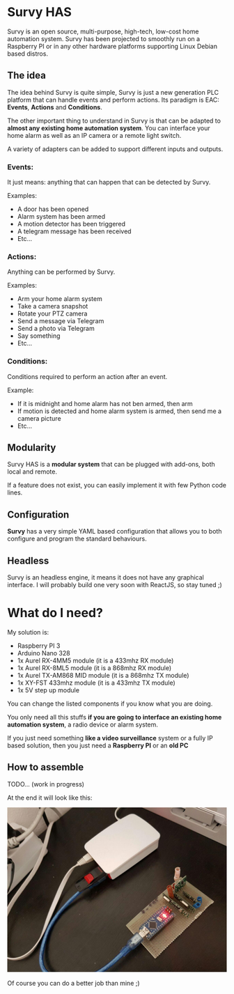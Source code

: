 # Survy HAS

Survy is an open source, multi-purpose, high-tech, low-cost home automation system.
Survy has been projected to smoothly run on a Raspberry PI or in any other hardware platforms supporting Linux Debian based distros.

## The idea

The idea behind Survy is quite simple, Survy is just a new generation PLC platform that can handle events and perform actions.
Its paradigm is EAC: **Events**, **Actions** and **Conditions**.

The other important thing to understand in Survy is that can be adapted to **almost
any existing home automation system**.
You can interface your home alarm as well as an IP camera or a remote light switch.

A variety of adapters can be added to support different inputs and outputs.
 
### Events:
It just means: anything that can happen that can be detected by Survy.

Examples:

- A door has been opened
- Alarm system has been armed
- A motion detector has been triggered
- A telegram message has been received
- Etc...

### Actions:
Anything can be performed by Survy.

Examples:

- Arm your home alarm system
- Take a camera snapshot
- Rotate your PTZ camera
- Send a message via Telegram
- Send a photo via Telegram
- Say something
- Etc... 

### Conditions:

Conditions required to perform an action after an event.
 
Example:

- If it is midnight and home alarm has not ben armed, then arm
- If motion is detected and home alarm system is armed, then send me a camera picture
- Etc...

## Modularity

Survy HAS is a **modular system** that can be plugged with add-ons, both local and remote.

If a feature does not exist, you can easily implement it with few Python code lines.

## Configuration

**Survy** has a very simple YAML based configuration that allows you to both configure and program the standard behaviours.
   
## Headless

Survy is an headless engine, it means it does not have any graphical interface.
I will probably build one very soon with ReactJS, so stay tuned ;)

# What do I need?

My solution is:

- Raspberry PI 3
- Arduino Nano 328
- 1x Aurel RX-4MM5 module (it is a 433mhz RX module)
- 1x Aurel RX-8ML5 module (it is a 868mhz RX module)
- 1x Aurel TX-AM868 MID module (it is a 868mhz TX module)
- 1x XY-FST 433mhz module (it is a 433mhz TX module)
- 1x 5V step up module

You can change the listed components if you know what you are doing.

You only need all this stuffs **if you are going to interface an existing home automation system**, a radio device
 or alarm system.
 
If you just need something **like a video surveillance** system or a fully IP based solution, then you just need a **Raspberry PI** or an **old PC** 

## How to assemble

TODO... (work in progress)

At the end it will look like this:

<img src="https://raw.githubusercontent.com/phoenix128/survy-has/master/pics/proto.jpg" />

Of course you can do a better job than mine ;)
